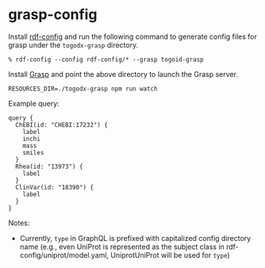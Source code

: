 # grasp-config

Install [rdf-config](https://github.com/dbcls/rdf-config) and run the following command to generate config files for grasp under the `togodx-grasp` directory.

```
% rdf-config --config rdf-config/* --grasp togoid-grasp
```

Install [Grasp](https://github.com/dbcls/grasp) and point the above directory to launch the Grasp server.

```
RESOURCES_DIR=./togodx-grasp npm run watch
```

Example query:

```
query {
  ChEBI(id: "CHEBI:17232") {
    label
    inchi
    mass
    smiles
  }
  Rhea(id: "13973") {
    label
  }
  ClinVar(id: "18390") {
    label
  }
}
```

Notes:
* Currently, `type` in GraphQL is prefixed with capitalized config directory name (e.g., even UniProt is represented as the subject class in rdf-config/uniprot/model.yaml, UniprotUniProt will be used for `type`)
